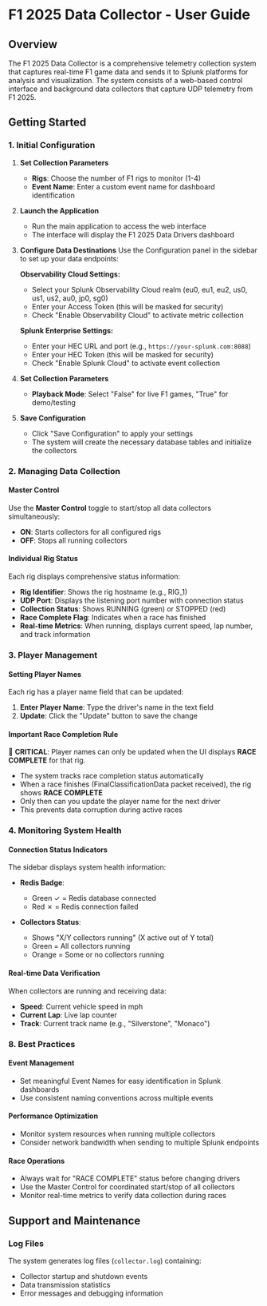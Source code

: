 # F1 2025 Data Collector - User Guide

## Overview

The F1 2025 Data Collector is a comprehensive telemetry collection system that captures real-time F1 game data and sends it to Splunk platforms for analysis and visualization. The system consists of a web-based control interface and background data collectors that capture UDP telemetry from F1 2025.

## Getting Started

### 1. Initial Configuration

1. **Set Collection Parameters**
   - **Rigs**: Choose the number of F1 rigs to monitor (1-4)
   - **Event Name**: Enter a custom event name for dashboard identification

2. **Launch the Application**
   - Run the main application to access the web interface
   - The interface will display the F1 2025 Data Drivers dashboard

3. **Configure Data Destinations**
   Use the Configuration panel in the sidebar to set up your data endpoints:

   **Observability Cloud Settings:**
   - Select your Splunk Observability Cloud realm (eu0, eu1, eu2, us0, us1, us2, au0, jp0, sg0)
   - Enter your Access Token (this will be masked for security)
   - Check "Enable Observability Cloud" to activate metric collection

   **Splunk Enterprise Settings:**
   - Enter your HEC URL and port (e.g., `https://your-splunk.com:8088`)
   - Enter your HEC Token (this will be masked for security)
   - Check "Enable Splunk Cloud" to activate event collection

4. **Set Collection Parameters**
   - **Playback Mode**: Select "False" for live F1 games, "True" for demo/testing

5. **Save Configuration**
   - Click "Save Configuration" to apply your settings
   - The system will create the necessary database tables and initialize the collectors

### 2. Managing Data Collection

#### Master Control

Use the **Master Control** toggle to start/stop all data collectors simultaneously:

- **ON**: Starts collectors for all configured rigs
- **OFF**: Stops all running collectors

#### Individual Rig Status

Each rig displays comprehensive status information:

- **Rig Identifier**: Shows the rig hostname (e.g., RIG_1)
- **UDP Port**: Displays the listening port number with connection status
- **Collection Status**: Shows RUNNING (green) or STOPPED (red)
- **Race Complete Flag**: Indicates when a race has finished
- **Real-time Metrics**: When running, displays current speed, lap number, and track information

### 3. Player Management

#### Setting Player Names

Each rig has a player name field that can be updated:

1. **Enter Player Name**: Type the driver's name in the text field
2. **Update**: Click the "Update" button to save the change

#### Important Race Completion Rule

🚨 **CRITICAL**: Player names can only be updated when the UI displays **RACE COMPLETE** for that rig.

- The system tracks race completion status automatically
- When a race finishes (FinalClassificationData packet received), the rig shows **RACE COMPLETE**
- Only then can you update the player name for the next driver
- This prevents data corruption during active races

### 4. Monitoring System Health

#### Connection Status Indicators

The sidebar displays system health information:

- **Redis Badge**: 
  - Green ✓ = Redis database connected
  - Red ✗ = Redis connection failed

- **Collectors Status**:
  - Shows "X/Y collectors running" (X active out of Y total)
  - Green = All collectors running
  - Orange = Some or no collectors running

#### Real-time Data Verification

When collectors are running and receiving data:

- **Speed**: Current vehicle speed in mph
- **Current Lap**: Live lap counter
- **Track**: Current track name (e.g., "Silverstone", "Monaco")

### 8. Best Practices

#### Event Management

- Set meaningful Event Names for easy identification in Splunk dashboards
- Use consistent naming conventions across multiple events

#### Performance Optimization

- Monitor system resources when running multiple collectors
- Consider network bandwidth when sending to multiple Splunk endpoints

#### Race Operations

- Always wait for "RACE COMPLETE" status before changing drivers
- Use the Master Control for coordinated start/stop of all collectors
- Monitor real-time metrics to verify data collection during races

## Support and Maintenance

### Log Files

The system generates log files (`collector.log`) containing:

- Collector startup and shutdown events
- Data transmission statistics
- Error messages and debugging information
